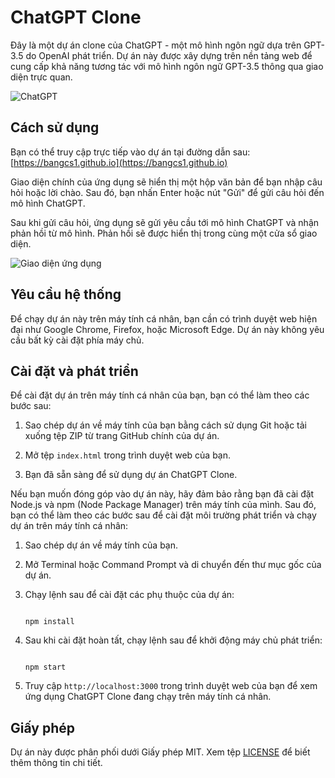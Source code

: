 # ChatGPT Clone

Đây là một dự án clone của ChatGPT - một mô hình ngôn ngữ dựa trên GPT-3.5 do OpenAI phát triển. Dự án này được xây dựng trên nền tảng web để cung cấp khả năng tương tác với mô hình ngôn ngữ GPT-3.5 thông qua giao diện trực quan.

![ChatGPT](https://i.imgur.com/LusxUfD.jpeg)

## Cách sử dụng

Bạn có thể truy cập trực tiếp vào dự án tại đường dẫn sau: [https://bangcs1.github.io](https://bangcs1.github.io)

Giao diện chính của ứng dụng sẽ hiển thị một hộp văn bản để bạn nhập câu hỏi hoặc lời chào. Sau đó, bạn nhấn Enter hoặc nút "Gửi" để gửi câu hỏi đến mô hình ChatGPT.

Sau khi gửi câu hỏi, ứng dụng sẽ gửi yêu cầu tới mô hình ChatGPT và nhận phản hồi từ mô hình. Phản hồi sẽ được hiển thị trong cùng một cửa sổ giao diện.

![Giao diện ứng dụng](https://i.imgur.com/qDyAP49.jpeg)

## Yêu cầu hệ thống

Để chạy dự án này trên máy tính cá nhân, bạn cần có trình duyệt web hiện đại như Google Chrome, Firefox, hoặc Microsoft Edge. Dự án này không yêu cầu bất kỳ cài đặt phía máy chủ.

## Cài đặt và phát triển

Để cài đặt dự án trên máy tính cá nhân của bạn, bạn có thể làm theo các bước sau:

1. Sao chép dự án về máy tính của bạn bằng cách sử dụng Git hoặc tải xuống tệp ZIP từ trang GitHub chính của dự án.

2. Mở tệp `index.html` trong trình duyệt web của bạn.

3. Bạn đã sẵn sàng để sử dụng dự án ChatGPT Clone.

Nếu bạn muốn đóng góp vào dự án này, hãy đảm bảo rằng bạn đã cài đặt Node.js và npm (Node Package Manager) trên máy tính của mình. Sau đó, bạn có thể làm theo các bước sau để cài đặt môi trường phát triển và chạy dự án trên máy tính cá nhân:

1. Sao chép dự án về máy tính của bạn.

2. Mở Terminal hoặc Command Prompt và di chuyển đến thư mục gốc của dự án.

3. Chạy lệnh sau để cài đặt các phụ thuộc của dự án:

   ```

   npm install

   ```

4. Sau khi cài đặt hoàn tất, chạy lệnh sau để khởi động máy chủ phát triển:

   ```

   npm start

   ```

5. Truy cập `http://localhost:3000` trong trình duyệt web của bạn để xem ứng dụng ChatGPT Clone đang chạy trên máy tính cá nhân.

## Giấy phép

Dự án này được phân phối dưới Giấy phép MIT. Xem tệp [LICENSE](https://mit-license.org/) để biết thêm thông tin chi tiết.
